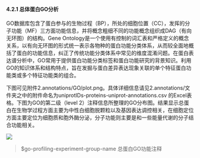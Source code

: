 #### 4.2.1 总体蛋白GO分析

GO数据库包含了蛋白参与的生物过程（BP），所处的细胞位置（CC），发挥的分子功能（MF）三方面功能信息，并将概念粗细不同的功能概念组织成DAG（有向无环图）的结构。Gene Ontology是一个使用有控制的词汇表和严格定义的概念关系，以有向无环图的形式统一表示各物种的蛋白功能分类体系，从而较全面地概括了蛋白的功能信息，纠正了传统功能分类体系中常见的维度混淆问题。在蛋白表达谱分析中，GO常用于提供蛋白功能分类标签和蛋白功能研究的背景知识。利用GO的知识体系和结构特点，旨在发掘与蛋白差异表达现象关联的单个特征蛋白功能类或多个特征功能类的组合。

下图可见附件2.annotations/GO/plot.png。具体详细信息请见2.annotations/文件夹之中的附件命名为uniprotIDs-proteins-uniprot-annotations.csv 的Excel表格。下图为GO的第二级（level 2）注释信息所整理的GO分布图。结果显示总蛋白在生物学过程方面主要为中性白细胞脱颗粒以及基因表达调控相关，在细胞定位方面主要定位为细胞质和胞外酶分泌，分子功能则主要是和一些能量代谢的分子结合功能相关。

<!--
用户的实验数据之中包含有的多个组别在总蛋白的功能分析之中，注释数据是放在一块的，但是GO的功能注释是分开的
所以在这里的总蛋白GO功能注释是可能包含有多个组别的，在这里就需要设置一个变量用于ForEach循环输出
-->

![](./2.functional-annotations/GO/$go-profiling-experiment-group-name/GO-profiling.png)
> $go-profiling-experiment-group-name 总蛋白GO功能注释